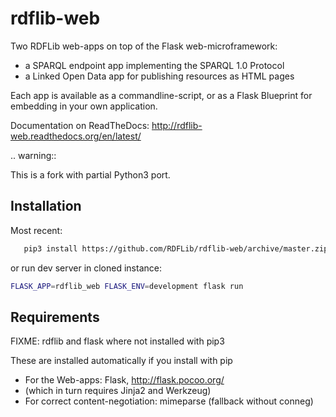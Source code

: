 rdflib-web
==========
Two RDFLib web-apps on top of the Flask web-microframework:
 * a SPARQL endpoint app implementing the SPARQL 1.0 Protocol
 * a Linked Open Data app for publishing resources as HTML pages

Each app is available as a commandline-script, or as a Flask Blueprint
for embedding in your own application.

Documentation on ReadTheDocs: http://rdflib-web.readthedocs.org/en/latest/

.. warning::

   This is a fork with partial Python3 port.

Installation
------------

Most recent:

```bash
   pip3 install https://github.com/RDFLib/rdflib-web/archive/master.zip
```

or run dev server in cloned instance:

```bash
FLASK_APP=rdflib_web FLASK_ENV=development flask run
```

Requirements
------------
FIXME: rdflib and flask where not installed with pip3

These are installed automatically if you install with pip

 * For the Web-apps: Flask, http://flask.pocoo.org/
  * (which in turn requires Jinja2 and Werkzeug)
  * For correct content-negotiation: mimeparse (fallback without conneg)
